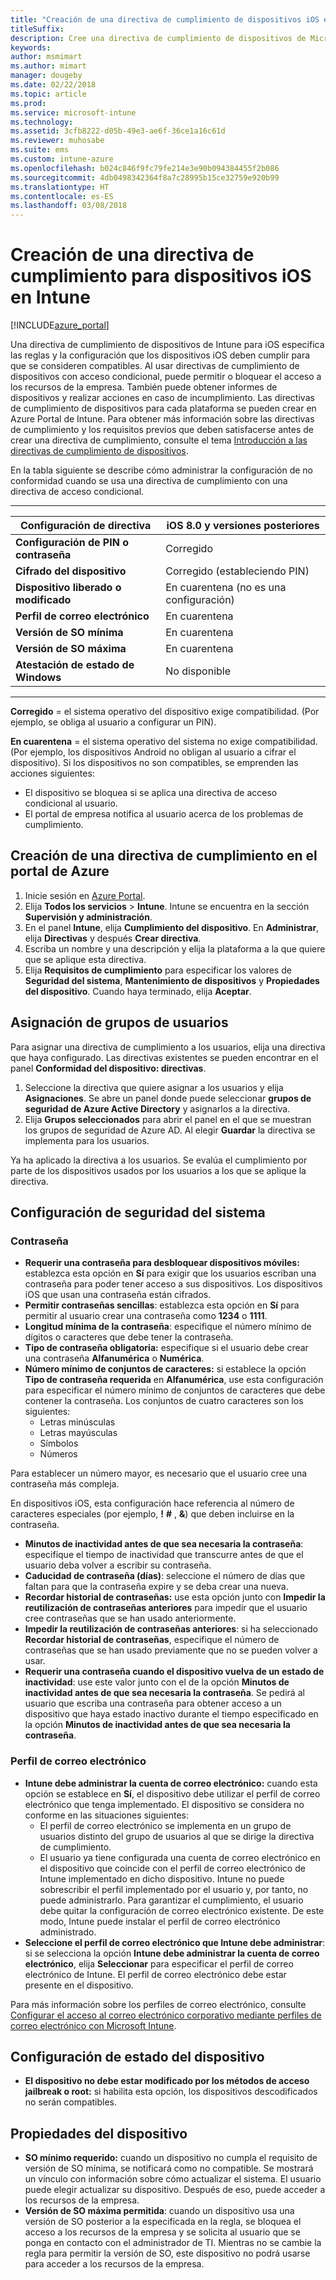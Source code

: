 ```yaml
---
title: "Creación de una directiva de cumplimiento de dispositivos iOS en Microsoft Intune"
titleSuffix: 
description: Cree una directiva de cumplimiento de dispositivos de Microsoft Intune para dispositivos iOS para poder especificar los requisitos que debe cumplir un dispositivo para que sea compatible.
keywords: 
author: msmimart
ms.author: mimart
manager: dougeby
ms.date: 02/22/2018
ms.topic: article
ms.prod: 
ms.service: microsoft-intune
ms.technology: 
ms.assetid: 3cfb8222-d05b-49e3-ae6f-36ce1a16c61d
ms.reviewer: muhosabe
ms.suite: ems
ms.custom: intune-azure
ms.openlocfilehash: b024c846f9fc79fe214e3e90b094384455f2b086
ms.sourcegitcommit: 4db0498342364f8a7c28995b15ce32759e920b99
ms.translationtype: HT
ms.contentlocale: es-ES
ms.lasthandoff: 03/08/2018
---
```

# <a name="how-to-create-a-device-compliance-policy-for-ios-devices-in-intune"></a>Creación de una directiva de cumplimiento para dispositivos iOS en Intune


[!INCLUDE[azure_portal](./includes/azure_portal.md)]

Una directiva de cumplimiento de dispositivos de Intune para iOS especifica las reglas y la configuración que los dispositivos iOS deben cumplir para que se consideren compatibles. Al usar directivas de cumplimiento de dispositivos con acceso condicional, puede permitir o bloquear el acceso a los recursos de la empresa. También puede obtener informes de dispositivos y realizar acciones en caso de incumplimiento. Las directivas de cumplimiento de dispositivos para cada plataforma se pueden crear en Azure Portal de Intune. Para obtener más información sobre las directivas de cumplimiento y los requisitos previos que deben satisfacerse antes de crear una directiva de cumplimiento, consulte el tema [Introducción a las directivas de cumplimiento de dispositivos](device-compliance-get-started.md).

En la tabla siguiente se describe cómo administrar la configuración de no conformidad cuando se usa una directiva de cumplimiento con una directiva de acceso condicional.

-------------------------------


| **Configuración de directiva** | **iOS 8.0 y versiones posteriores** |
| --- | --- |
| **Configuración de PIN o contraseña** | Corregido |   
| **Cifrado del dispositivo** | Corregido (estableciendo PIN) |
| **Dispositivo liberado o modificado** | En cuarentena (no es una configuración)
| **Perfil de correo electrónico** | En cuarentena |
|**Versión de SO mínima** | En cuarentena |
| **Versión de SO máxima** | En cuarentena |  
| **Atestación de estado de Windows** | No disponible |  
----------------------------


**Corregido** = el sistema operativo del dispositivo exige compatibilidad. (Por ejemplo, se obliga al usuario a configurar un PIN).

**En cuarentena** = el sistema operativo del sistema no exige compatibilidad. (Por ejemplo, los dispositivos Android no obligan al usuario a cifrar el dispositivo). Si los dispositivos no son compatibles, se emprenden las acciones siguientes:

- El dispositivo se bloquea si se aplica una directiva de acceso condicional al usuario.
- El portal de empresa notifica al usuario acerca de los problemas de cumplimiento.

## <a name="create-a-compliance-policy-in-the-azure-portal"></a>Creación de una directiva de cumplimiento en el portal de Azure

1. Inicie sesión en [Azure Portal](https://portal.azure.com).
2. Elija **Todos los servicios** > **Intune**. Intune se encuentra en la sección **Supervisión y administración**.
1. En el panel **Intune**, elija **Cumplimiento del dispositivo**. En **Administrar**, elija **Directivas** y después **Crear directiva**.
2. Escriba un nombre y una descripción y elija la plataforma a la que quiere que se aplique esta directiva.
3. Elija **Requisitos de cumplimiento** para especificar los valores de **Seguridad del sistema**, **Mantenimiento de dispositivos** y **Propiedades del dispositivo**. Cuando haya terminado, elija **Aceptar**.

<!--- 4. Choose **Actions for noncompliance** to say what actions should happen when a device is determined as noncompliant with this policy.
5. In the **Actions for noncompliance** pane, choose **Add** to create a new action.  The action parameters pane allows you to specify the action, email recipients that should receive the notification in addition to the user of the device, and the content of the notification that you want to send.
7. The message template option allows you to create several custom emails depending on when the action is set to take. For example, you can create a message for notifications that are sent for the first time and a different message for final warning before access is blocked. The custom messages that you create can be used for all your device compliance policy.
7. Specify the **Grace period** which determines when that action to take place.  For example, you may want to send a notification as soon as the device is evaluated as noncompliant, but allow some time before enforcing the conditional access policy to block access to company resources like SharePoint online.
8. Choose **Add** to finish creating the action.
9. You can create multiple actions and the sequence in which they should occur. Choose **Ok** when you are finished creating all the actions.--->

## <a name="assign-user-groups"></a>Asignación de grupos de usuarios

Para asignar una directiva de cumplimiento a los usuarios, elija una directiva que haya configurado. Las directivas existentes se pueden encontrar en el panel **Conformidad del dispositivo: directivas**.

1. Seleccione la directiva que quiere asignar a los usuarios y elija **Asignaciones**. Se abre un panel donde puede seleccionar **grupos de seguridad de Azure Active Directory** y asignarlos a la directiva.
2. Elija **Grupos seleccionados** para abrir el panel en el que se muestran los grupos de seguridad de Azure AD.  Al elegir **Guardar** la directiva se implementa para los usuarios.

Ya ha aplicado la directiva a los usuarios.  Se evalúa el cumplimiento por parte de los dispositivos usados por los usuarios a los que se aplique la directiva.

<!---## Compliance policy settings--->

## <a name="system-security-settings"></a>Configuración de seguridad del sistema

### <a name="password"></a>Contraseña

- **Requerir una contraseña para desbloquear dispositivos móviles:** establezca esta opción en **Sí** para exigir que los usuarios escriban una contraseña para poder tener acceso a sus dispositivos. Los dispositivos iOS que usan una contraseña están cifrados.
- **Permitir contraseñas sencillas**: establezca esta opción en **Sí** para permitir al usuario crear una contraseña como **1234** o **1111**.
- **Longitud mínima de la contraseña**: especifique el número mínimo de dígitos o caracteres que debe tener la contraseña.
- **Tipo de contraseña obligatoria:** especifique si el usuario debe crear una contraseña **Alfanumérica** o **Numérica**.
- **Número mínimo de conjuntos de caracteres:** si establece la opción **Tipo de contraseña requerida** en **Alfanumérica**, use esta configuración para especificar el número mínimo de conjuntos de caracteres que debe contener la contraseña. Los conjuntos de cuatro caracteres son los siguientes:
  - Letras minúsculas
  - Letras mayúsculas
  - Símbolos
  - Números

Para establecer un número mayor, es necesario que el usuario cree una contraseña más compleja.

En dispositivos iOS, esta configuración hace referencia al número de caracteres especiales (por ejemplo, **!** **#** , **&amp;**) que deben incluirse en la contraseña.

- **Minutos de inactividad antes de que sea necesaria la contraseña**: especifique el tiempo de inactividad que transcurre antes de que el usuario deba volver a escribir su contraseña.
- **Caducidad de contraseña (días)**: seleccione el número de días que faltan para que la contraseña expire y se deba crear una nueva.
- **Recordar historial de contraseñas:** use esta opción junto con **Impedir la reutilización de contraseñas anteriores** para impedir que el usuario cree contraseñas que se han usado anteriormente.
- **Impedir la reutilización de contraseñas anteriores**: si ha seleccionado **Recordar historial de contraseñas**, especifique el número de contraseñas que se han usado previamente que no se pueden volver a usar.
- **Requerir una contraseña cuando el dispositivo vuelva de un estado de inactividad**: use este valor junto con el de la opción **Minutos de inactividad antes de que sea necesaria la contraseña**. Se pedirá al usuario que escriba una contraseña para obtener acceso a un dispositivo que haya estado inactivo durante el tiempo especificado en la opción **Minutos de inactividad antes de que sea necesaria la contraseña**.

### <a name="email-profile"></a>Perfil de correo electrónico

- **Intune debe administrar la cuenta de correo electrónico:** cuando esta opción se establece en **Sí**, el dispositivo debe utilizar el perfil de correo electrónico que tenga implementado. El dispositivo se considera no conforme en las situaciones siguientes:
  - El perfil de correo electrónico se implementa en un grupo de usuarios distinto del grupo de usuarios al que se dirige la directiva de cumplimiento.
  - El usuario ya tiene configurada una cuenta de correo electrónico en el dispositivo que coincide con el perfil de correo electrónico de Intune implementado en dicho dispositivo. Intune no puede sobrescribir el perfil implementado por el usuario y, por tanto, no puede administrarlo. Para garantizar el cumplimiento, el usuario debe quitar la configuración de correo electrónico existente. De este modo, Intune puede instalar el perfil de correo electrónico administrado.
- **Seleccione el perfil de correo electrónico que Intune debe administrar**: si se selecciona la opción **Intune debe administrar la cuenta de correo electrónico**, elija **Seleccionar** para especificar el perfil de correo electrónico de Intune. El perfil de correo electrónico debe estar presente en el dispositivo.

Para más información sobre los perfiles de correo electrónico, consulte [Configurar el acceso al correo electrónico corporativo mediante perfiles de correo electrónico con Microsoft Intune](https://docs.microsoft.com/intune-classic/deploy-use/configure-access-to-corporate-email-using-email-profiles-with-microsoft-intune).

## <a name="device-health-settings"></a>Configuración de estado del dispositivo

- **El dispositivo no debe estar modificado por los métodos de acceso jailbreak o root:** si habilita esta opción, los dispositivos descodificados no serán compatibles.

## <a name="device-properties"></a>Propiedades del dispositivo

- **SO mínimo requerido:** cuando un dispositivo no cumpla el requisito de versión de SO mínima, se notificará como no compatible. Se mostrará un vínculo con información sobre cómo actualizar el sistema. El usuario puede elegir actualizar su dispositivo. Después de eso, puede acceder a los recursos de la empresa.
- **Versión de SO máxima permitida**: cuando un dispositivo usa una versión de SO posterior a la especificada en la regla, se bloquea el acceso a los recursos de la empresa y se solicita al usuario que se ponga en contacto con el administrador de TI. Mientras no se cambie la regla para permitir la versión de SO, este dispositivo no podrá usarse para acceder a los recursos de la empresa.

<!--- ## Next steps

[How to monitor device compliance](device-compliance-monitor.md)--->
